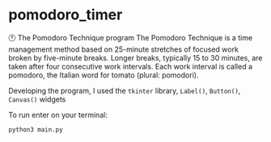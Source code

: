 # pomodoro_timer
🕐 The Pomodoro Technique program
The Pomodoro Technique is a time management method based on 25-minute stretches of focused work broken by five-minute breaks. Longer breaks, typically 15 to 30 minutes, are taken after four consecutive work intervals. Each work interval is called a pomodoro, the Italian word for tomato (plural: pomodori).

Developing the program, I used the `tkinter` library, `Label()`, `Button()`, `Canvas()` widgets

To run enter on your terminal:
```Python
python3 main.py
```
